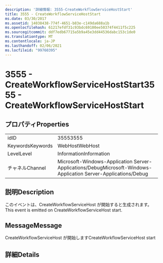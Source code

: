 ```yaml
---
description: '詳細情報: 3555-CreateWorkflowServiceHostStart'
title: 3555 - CreateWorkflowServiceHostStart
ms.date: 03/30/2017
ms.assetid: 14038438-774f-4651-b83e-c149da688a1b
ms.openlocfilehash: 61217efdf31c93bdc69100ee50374f4411f5c225
ms.sourcegitcommit: ddf7edb67715a5b9a45e3dd44536dabc153c1de0
ms.translationtype: MT
ms.contentlocale: ja-JP
ms.lasthandoff: 02/06/2021
ms.locfileid: "99760395"
---
```

# <a name="3555---createworkflowservicehoststart"></a><span data-ttu-id="0de61-103">3555 - CreateWorkflowServiceHostStart</span><span class="sxs-lookup"><span data-stu-id="0de61-103">3555 - CreateWorkflowServiceHostStart</span></span>

## <a name="properties"></a><span data-ttu-id="0de61-104">プロパティ</span><span class="sxs-lookup"><span data-stu-id="0de61-104">Properties</span></span>  
  
|||  
|-|-|  
|<span data-ttu-id="0de61-105">id</span><span class="sxs-lookup"><span data-stu-id="0de61-105">ID</span></span>|<span data-ttu-id="0de61-106">3555</span><span class="sxs-lookup"><span data-stu-id="0de61-106">3555</span></span>|  
|<span data-ttu-id="0de61-107">Keywords</span><span class="sxs-lookup"><span data-stu-id="0de61-107">Keywords</span></span>|<span data-ttu-id="0de61-108">WebHost</span><span class="sxs-lookup"><span data-stu-id="0de61-108">WebHost</span></span>|  
|<span data-ttu-id="0de61-109">Level</span><span class="sxs-lookup"><span data-stu-id="0de61-109">Level</span></span>|<span data-ttu-id="0de61-110">Information</span><span class="sxs-lookup"><span data-stu-id="0de61-110">Information</span></span>|  
|<span data-ttu-id="0de61-111">チャネル</span><span class="sxs-lookup"><span data-stu-id="0de61-111">Channel</span></span>|<span data-ttu-id="0de61-112">Microsoft-Windows-Application Server-Applications/Debug</span><span class="sxs-lookup"><span data-stu-id="0de61-112">Microsoft-Windows-Application Server-Applications/Debug</span></span>|  
  
## <a name="description"></a><span data-ttu-id="0de61-113">説明</span><span class="sxs-lookup"><span data-stu-id="0de61-113">Description</span></span>  

 <span data-ttu-id="0de61-114">このイベントは、CreateWorkflowServiceHost が開始すると生成されます。</span><span class="sxs-lookup"><span data-stu-id="0de61-114">This event is emitted on CreateWorkflowServiceHost start.</span></span>  
  
## <a name="message"></a><span data-ttu-id="0de61-115">Message</span><span class="sxs-lookup"><span data-stu-id="0de61-115">Message</span></span>  

 <span data-ttu-id="0de61-116">CreateWorkflowServiceHost が開始します</span><span class="sxs-lookup"><span data-stu-id="0de61-116">CreateWorkflowServiceHost start</span></span>  
  
## <a name="details"></a><span data-ttu-id="0de61-117">詳細</span><span class="sxs-lookup"><span data-stu-id="0de61-117">Details</span></span>
